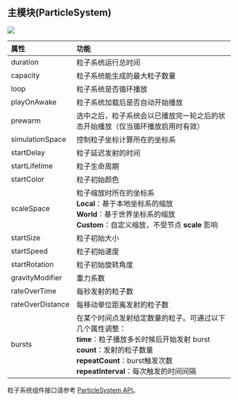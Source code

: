 ## 主模块(ParticleSystem)

![](particle-system/main.png)

| 属性 | 功能 |
| :--              | :-- |
| duration         | 粒子系统运行总时间 |
| capacity         | 粒子系统能生成的最大粒子数量 |
| loop             | 粒子系统是否循环播放 |
| playOnAwake      | 粒子系统加载后是否自动开始播放 |
| prewarm          | 选中之后，粒子系统会以已播放完一轮之后的状态开始播放（仅当循环播放启用时有效） |
| simulationSpace  | 控制粒子坐标计算所在的坐标系 |
| startDelay       | 粒子延迟发射的时间 |
| startLifetime    | 粒子生命周期 |
| startColor       | 粒子初始颜色 |
| scaleSpace       | 粒子缩放时所在的坐标系<br>**Local**：基于本地坐标系的缩放<br>**World**：基于世界坐标系的缩放<br>**Custom**：自定义缩放，不受节点 **scale** 影响 |
| startSize        | 粒子初始大小 |
| startSpeed       | 粒子初始速度 |
| startRotation    | 粒子初始旋转角度 |
| gravityModifier  | 重力系数 |
| rateOverTime     | 每秒发射的粒子数 |
| rateOverDistance | 每移动单位距离发射的粒子数 |
| bursts           | 在某个时间点发射给定数量的粒子。可通过以下几个属性调整：<br>**time**：粒子播放多长时候后开始发射 burst<br>**count**：发射的粒子数量<br>**repeatCount**：burst触发次数<br>**repeatInterval**：每次触发的时间间隔 |

粒子系统组件接口请参考 [ParticleSystem API](__APIDOC__/zh/classes/particle.particlesystem.html)。
